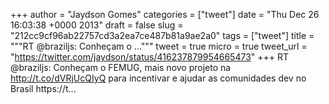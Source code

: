 
+++
author = "Jaydson Gomes"
categories = ["tweet"]
date = "Thu Dec 26 16:03:38 +0000 2013"
draft = false
slug = "212cc9cf96ab22757cd3a2ea7ce487b81a9ae2a0"
tags = ["tweet"]
title = """RT @braziljs: Conheçam o ..."""
tweet = true
micro = true
tweet_url = "https://twitter.com/jaydson/status/416237879954665473"
+++
RT @braziljs: Conheçam o FEMUG, mais novo projeto na http://t.co/dVRjUcQIyQ para incentivar e ajudar as comunidades dev no Brasil https://t…
